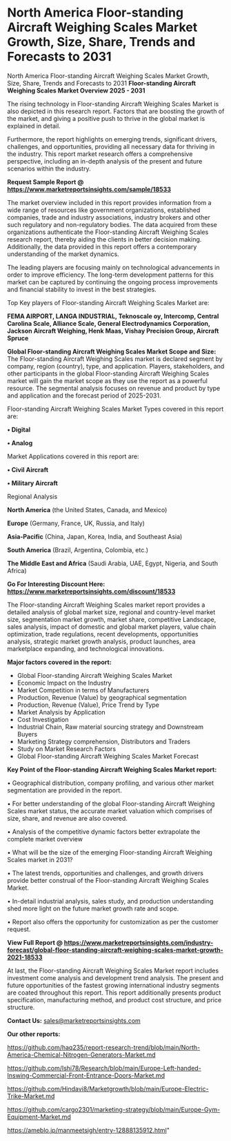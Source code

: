 # North America Floor-standing Aircraft Weighing Scales Market Growth, Size, Share, Trends and Forecasts to 2031
 North America Floor-standing Aircraft Weighing Scales Market Growth, Size, Share, Trends and Forecasts to 2031
<Strong> Floor-standing Aircraft Weighing Scales Market Overview 2025 - 2031</strong>

The rising technology in Floor-standing Aircraft Weighing Scales Market is also depicted in this research report. Factors that are boosting the growth of the market, and giving a positive push to thrive in the global market is explained in detail.

Furthermore, the report highlights on emerging trends, significant drivers, challenges, and opportunities, providing all necessary data for thriving in the industry. This report market research offers a comprehensive perspective, including an in-depth analysis of the present and future scenarios within the industry.

<strong>Request Sample Report @ <a href=https://www.marketreportsinsights.com/sample/18533>https://www.marketreportsinsights.com/sample/18533</a></strong>

The market overview included in this report provides information from a wide range of resources like government organizations, established companies, trade and industry associations, industry brokers and other such regulatory and non-regulatory bodies. The data acquired from these organizations authenticate the Floor-standing Aircraft Weighing Scales research report, thereby aiding the clients in better decision making. Additionally, the data provided in this report offers a contemporary understanding of the market dynamics.

The leading players are focusing mainly on technological advancements in order to improve efficiency. The long-term development patterns for this market can be captured by continuing the ongoing process improvements and financial stability to invest in the best strategies.

Top Key players of Floor-standing Aircraft Weighing Scales Market are:

<strong>FEMA AIRPORT, LANGA INDUSTRIAL, Teknoscale oy, Intercomp, Central Carolina Scale, Alliance Scale, General Electrodynamics Corporation, Jackson Aircraft Weighing, Henk Maas, Vishay Precision Group, Aircraft Spruce</strong>

<strong><b>Global Floor-standing Aircraft Weighing Scales Market Scope and Size:</b></strong>
The Floor-standing Aircraft Weighing Scales market is declared segment by company, region (country), type, and application. Players, stakeholders, and other participants in the global Floor-standing Aircraft Weighing Scales market will gain the market scope as they use the report as a powerful resource. The segmental analysis focuses on revenue and product by type and application and the forecast period of 2025-2031.

Floor-standing Aircraft Weighing Scales Market Types covered in this report are:

<strong>• Digital

• Analog</strong>

Market Applications covered in this report are:

<strong>• Civil Aircraft

• Military Aircraft</strong> 

Regional Analysis

<strong>North America</strong> (the United States, Canada, and Mexico)

<strong>Europe</strong> (Germany, France, UK, Russia, and Italy)

<strong>Asia-Pacific</strong> (China, Japan, Korea, India, and Southeast Asia)

<strong>South America</strong> (Brazil, Argentina, Colombia, etc.)

<strong>The Middle East and Africa</strong> (Saudi Arabia, UAE, Egypt, Nigeria, and South Africa)

<strong>Go For Interesting Discount Here: <a href=https://www.marketreportsinsights.com/discount/18533>https://www.marketreportsinsights.com/discount/18533</a></strong>

The Floor-standing Aircraft Weighing Scales market report provides a detailed analysis of global market size, regional and country-level market size, segmentation market growth, market share, competitive Landscape, sales analysis, impact of domestic and global market players, value chain optimization, trade regulations, recent developments, opportunities analysis, strategic market growth analysis, product launches, area marketplace expanding, and technological innovations.

<strong><b>Major factors covered in the report:</b></strong>
<ul>
  <li>Global Floor-standing Aircraft Weighing Scales Market </li>
  <li>Economic Impact on the Industry</li>
  <li>Market Competition in terms of Manufacturers</li>
  <li>Production, Revenue (Value) by geographical segmentation</li>
  <li>Production, Revenue (Value), Price Trend by Type</li>
  <li>Market Analysis by Application</li>
  <li>Cost Investigation</li>
  <li>Industrial Chain, Raw material sourcing strategy and Downstream Buyers</li>
  <li>Marketing Strategy comprehension, Distributors and Traders</li>
  <li>Study on Market Research Factors</li>
  <li>Global Floor-standing Aircraft Weighing Scales Market Forecast</li>
</ul>

<strong><b>Key Point of the Floor-standing Aircraft Weighing Scales Market report:</b></strong>

• Geographical distribution, company profiling, and various other market segmentation are provided in the report.

• For better understanding of the global Floor-standing Aircraft Weighing Scales market status, the accurate market valuation which comprises of size, share, and revenue are also covered.

• Analysis of the competitive dynamic factors better extrapolate the complete market overview

• What will be the size of the emerging Floor-standing Aircraft Weighing Scales market in 2031?

• The latest trends, opportunities and challenges, and growth drivers provide better construal of the Floor-standing Aircraft Weighing Scales Market.

• In-detail industrial analysis, sales study, and production understanding shed more light on the future market growth rate and scope.

• Report also offers the opportunity for customization as per the customer request.

<strong><b>View Full Report @ <a href=https://www.marketreportsinsights.com/industry-forecast/global-floor-standing-aircraft-weighing-scales-market-growth-2021-18533>https://www.marketreportsinsights.com/industry-forecast/global-floor-standing-aircraft-weighing-scales-market-growth-2021-18533</a></b></strong>


At last, the Floor-standing Aircraft Weighing Scales Market report includes investment come analysis and development trend analysis. The present and future opportunities of the fastest growing international industry segments are coated throughout this report. This report additionally presents product specification, manufacturing method, and product cost structure, and price structure.

<strong>Contact Us:</strong>
sales@marketreportsinsights.com

<strong>Our other reports:</strong>

<a href=https://github.com/haq235/report-research-trend/blob/main/North-America-Chemical-Nitrogen-Generators-Market.md>https://github.com/haq235/report-research-trend/blob/main/North-America-Chemical-Nitrogen-Generators-Market.md</a>

<a href=https://github.com/Ishi78/Research/blob/main/Europe-Left-handed-Inswing-Commercial-Front-Entrance-Doors-Market.md>https://github.com/Ishi78/Research/blob/main/Europe-Left-handed-Inswing-Commercial-Front-Entrance-Doors-Market.md</a>

<a href=https://github.com/Hindavi8/Marketgrowth/blob/main/Europe-Electric-Trike-Market.md>https://github.com/Hindavi8/Marketgrowth/blob/main/Europe-Electric-Trike-Market.md</a>

<a href=https://github.com/cargo2301/marketing-strategy/blob/main/Europe-Gym-Equipment-Market.md>https://github.com/cargo2301/marketing-strategy/blob/main/Europe-Gym-Equipment-Market.md</a>

<a href=https://ameblo.jp/manmeetsigh/entry-12888135912.html>https://ameblo.jp/manmeetsigh/entry-12888135912.html</a>"
